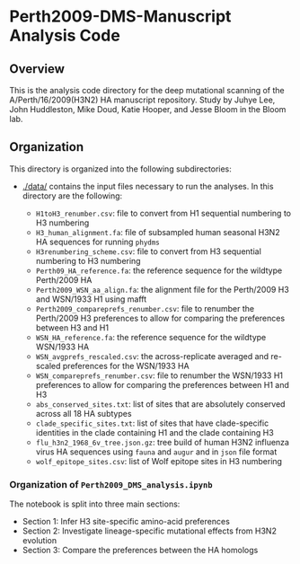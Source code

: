 # Perth2009-DMS-Manuscript Analysis Code

## Overview

This is the analysis code directory for the deep mutational scanning of the A/Perth/16/2009(H3N2) HA manuscript repository.
Study by Juhye Lee, John Huddleston, Mike Doud, Katie Hooper, and Jesse Bloom in the Bloom lab.

## Organization

This directory is organized into the following subdirectories:

* [./data/](./data/) contains the input files necessary to run the analyses. In this directory are the following:

  * `H1toH3_renumber.csv`: file to convert from H1 sequential numbering to H3 numbering
  * `H3_human_alignment.fa`: file of subsampled human seasonal H3N2 HA sequences for running `phydms`
  * `H3renumbering_scheme.csv`: file to convert from H3 sequential numbering to H3 numbering
  * `Perth09_HA_reference.fa`: the reference sequence for the wildtype Perth/2009 HA
  * `Perth2009_WSN_aa_align.fa`: the alignment file for the Perth/2009 H3 and WSN/1933 H1 using mafft
  * `Perth2009_compareprefs_renumber.csv`: file to renumber the Perth/2009 H3 preferences to allow for comparing the preferences between H3 and H1
  * `WSN_HA_reference.fa`: the reference sequence for the wildtype WSN/1933 HA
  * `WSN_avgprefs_rescaled.csv`: the across-replicate averaged and re-scaled preferences for the WSN/1933 HA
  * `WSN_compareprefs_renumber.csv`: file to renumber the WSN/1933 H1 preferences to allow for comparing the preferences between H1 and H3
  * `abs_conserved_sites.txt`: list of sites that are absolutely conserved across all 18 HA subtypes
  * `clade_specific_sites.txt`: list of sites that have clade-specific identities in the clade containing H1 and the clade containing H3
  * `flu_h3n2_1968_6v_tree.json.gz`: tree build of human H3N2 influenza virus HA sequences using `fauna` and `augur` and in `json` file format
  * `wolf_epitope_sites.csv`: list of Wolf epitope sites in H3 numbering
  
### Organization of `Perth2009_DMS_analysis.ipynb`

The notebook is split into three main sections:

* Section 1: Infer H3 site-specific amino-acid preferences
* Section 2: Investigate lineage-specific mutational effects from H3N2 evolution
* Section 3: Compare the preferences between the HA homologs